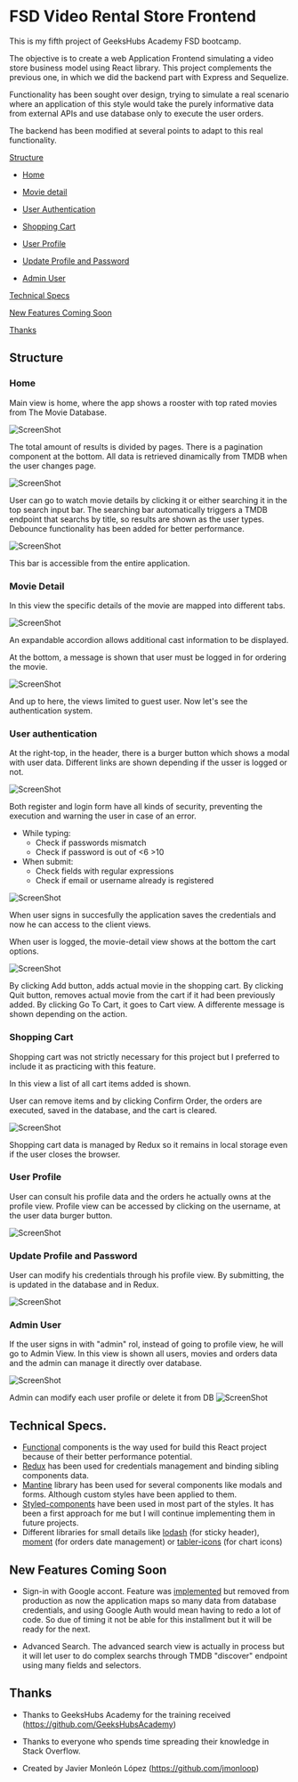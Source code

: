 # FSD Video Rental Store Frontend
This is my fifth project of GeeksHubs Academy FSD bootcamp.

The objective is to create a web Application Frontend simulating a video store  business model using React library. This project complements the previous one, in which we did the backend part with Express and Sequelize.


Functionality has been sought over design, trying to simulate a real scenario where an application of this style would take the purely informative data from external APIs and use database only to execute the user orders.

The backend has been modified at several points to adapt to this real functionality.


[Structure](#structure)

* [Home](#home)

* [Movie detail](#movie-detail)

* [User Authentication](#user-authentication)
    
* [Shopping Cart](#shopping-cart)

* [User Profile](#user-profile)

* [Update Profile and Password](#update-profile-and-password)

* [Admin User](#admin-user)

[Technical Specs](#technical-specs)

[New Features Coming Soon](#new-features-coming-soon)

[Thanks](#thanks)


## Structure

### Home
Main view is home, where the app shows a rooster with top rated movies from The Movie Database.

![ScreenShot](https://raw.githubusercontent.com/jmonloop/GeekshubsFSD_Pr05_VideoStoreFrontend/dev/src/assets/screenshots/main.jpg)


The total amount of results is divided by pages. There is a pagination component at the bottom. All data is retrieved dinamically from TMDB when the user changes page.

![ScreenShot](https://raw.githubusercontent.com/jmonloop/GeekshubsFSD_Pr05_VideoStoreFrontend/dev/src/assets/screenshots/pagination.jpg)


User can go to watch movie details by clicking it or either searching it in the top search input bar. The searching bar automatically triggers a TMDB endpoint that searchs by title, so results are shown as the user types. Debounce functionality has been added for better performance.

![ScreenShot](https://raw.githubusercontent.com/jmonloop/GeekshubsFSD_Pr05_VideoStoreFrontend/dev/src/assets/screenshots/search.jpg)


This bar is accessible from the entire application.

### Movie Detail
In this view the specific details of the movie are mapped into different tabs.

![ScreenShot](https://raw.githubusercontent.com/jmonloop/GeekshubsFSD_Pr05_VideoStoreFrontend/dev/src/assets/screenshots/search.jpg)

An expandable accordion allows additional cast information to be displayed.

At the bottom, a message is shown that user must be logged in for ordering the movie.

![ScreenShot](https://raw.githubusercontent.com/jmonloop/GeekshubsFSD_Pr05_VideoStoreFrontend/dev/src/assets/screenshots/search.jpg)

And up to here, the views limited to guest user. Now let's see the authentication system.


### User authentication
At the right-top, in the header, there is a burger button which shows a modal with user data. Different links are shown depending if the usser is logged or not.

![ScreenShot](https://raw.githubusercontent.com/jmonloop/GeekshubsFSD_Pr05_VideoStoreFrontend/dev/src/assets/screenshots/search.jpg)


Both register and login form have all kinds of security, preventing the execution and warning the user in case of an error.

- While typing:
    - Check if passwords mismatch
    - Check if password is out of <6 >10
- When submit:
    - Check fields with regular expressions
    - Check if email or username already is registered

![ScreenShot](https://raw.githubusercontent.com/jmonloop/GeekshubsFSD_Pr05_VideoStoreFrontend/dev/src/assets/screenshots/security.jpg)


When user signs in succesfully the application saves the credentials and now he can access to the client views.

When user is logged, the movie-detail view shows at the bottom the cart options.

![ScreenShot](https://raw.githubusercontent.com/jmonloop/GeekshubsFSD_Pr05_VideoStoreFrontend/dev/src/assets/screenshots/cartoptions.jpg)

By clicking Add button, adds actual movie in the shopping cart.
By clicking Quit button, removes actual movie from the cart if it had been previously added.
By clicking Go To Cart, it goes to Cart view.
A differente message is shown depending on the action.


### Shopping Cart
Shopping cart was not strictly necessary for this project but I preferred to include it as practicing with this feature.

In this view a list of all cart items added is shown.

User can remove items and by clicking Confirm Order, the orders are executed, saved in the database, and the cart is cleared.

![ScreenShot](https://raw.githubusercontent.com/jmonloop/GeekshubsFSD_Pr05_VideoStoreFrontend/dev/src/assets/screenshots/cart.jpg)


Shopping cart data is managed by Redux so it remains in local storage even if the user closes the browser.


### User Profile
User can consult his profile data and the orders he actually owns at the profile view.
Profile view can be accessed by clicking on the username, at the user data burger button.

![ScreenShot](https://raw.githubusercontent.com/jmonloop/GeekshubsFSD_Pr05_VideoStoreFrontend/dev/src/assets/screenshots/profile.jpg)


### Update Profile and Password
User can modify his credentials through his profile view. By submitting, the is updated in the database and in Redux.

![ScreenShot](https://raw.githubusercontent.com/jmonloop/GeekshubsFSD_Pr05_VideoStoreFrontend/dev/src/assets/screenshots/updateprofile.jpg)



### Admin User
If the user signs in with "admin" rol, instead of going to profile view, he will go to Admin View.
In this view is shown all users, movies and orders data and the admin can manage it directly over database.

![ScreenShot](https://raw.githubusercontent.com/jmonloop/GeekshubsFSD_Pr05_VideoStoreFrontend/dev/src/assets/screenshots/admin.jpg)

Admin can modify each user profile or delete it from DB
![ScreenShot](https://raw.githubusercontent.com/jmonloop/GeekshubsFSD_Pr05_VideoStoreFrontend/dev/src/assets/screenshots/adminform.jpg)




## Technical Specs.
* <a href='https://javascript.plainenglish.io/5-ways-to-optimize-your-functional-react-components-cb3cf6c7bd68'>Functional</a> components is the way used for build this React project because of their better performance potential.
* <a href='https://es.redux.js.org/'>Redux</a> has been used for credentials management and binding sibling components data.
* <a href='https://es.redux.js.org/'>Mantine</a> library has been used for several components like modals and forms. Although custom styles have been applied to them.
* <a href='https://styled-components.com/'>Styled-components</a> have been used in most part of the styles. It has been a first approach for me but I will continue implementing them in future projects.
* Different libraries for small details like <a href='https://geekflare.com/es/lodash-functions-for-javascript-developers/'>lodash</a> (for sticky header), <a href='https://momentjs.com/'>moment</a> (for orders date management) or <a href='https://tabler-icons-react.vercel.app/'>tabler-icons</a> (for chart icons)


## New Features Coming Soon
* Sign-in with Google accont. 
Feature was <a href='https://github.com/jmonloop/GeekshubsFSD_Pr05_VideoStoreFrontend/tree/googleAuthFeature'>implemented</a> but removed from production as now the application maps so many data from database credentials, and using Google Auth would mean having to redo a lot of code. So due of timing it not be able for this installment but it will be ready for the next.

* Advanced Search.
The advanced search view is actually in process but it will let user to do complex searchs through TMDB "discover" endpoint using many fields and selectors.


## Thanks

* Thanks to GeeksHubs Academy for the training received (https://github.com/GeeksHubsAcademy)

* Thanks to everyone who spends time spreading their knowledge in Stack Overflow.

* Created by Javier Monleón López (https://github.com/jmonloop)


